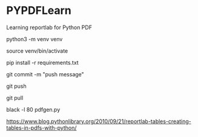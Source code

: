# PYPDFLearn
Learning reportlab for Python PDF

python3 -m venv venv

source venv/bin/activate

pip install -r requirements.txt

git commit -m "push message"

git push

git pull

black -l 80 pdfgen.py

https://www.blog.pythonlibrary.org/2010/09/21/reportlab-tables-creating-tables-in-pdfs-with-python/
